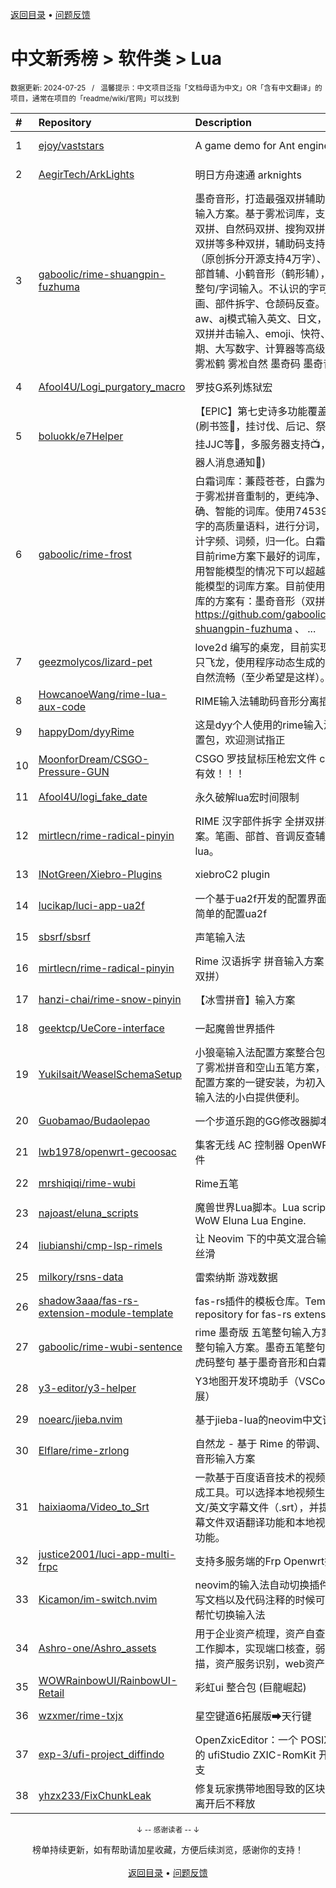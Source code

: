 <a href="https://gitee.com/GrowingGit/GitHub-Chinese-Top-Charts#github中文排行榜">返回目录</a> • <a href="/content/docs/feedback.md">问题反馈</a>

# 中文新秀榜 > 软件类 > Lua
<sub>数据更新: 2024-07-25&nbsp;&nbsp;&nbsp;/&nbsp;&nbsp;&nbsp;温馨提示：中文项目泛指「文档母语为中文」OR「含有中文翻译」的项目，通常在项目的「readme/wiki/官网」可以找到</sub>

|#|Repository|Description|Stars|Updated|Created|
|:-|:-|:-|:-|:-|:-|
|1|[ejoy/vaststars](https://github.com/ejoy/vaststars)|A game demo for Ant engine|557|2024-07-22|2024-02-06|
|2|[AegirTech/ArkLights](https://github.com/AegirTech/ArkLights)|明日方舟速通 arknights|352|2024-05-25|2023-08-25|
|3|[gaboolic/rime-shuangpin-fuzhuma](https://github.com/gaboolic/rime-shuangpin-fuzhuma)|墨奇音形，打造最强双拼辅助码rime输入方案。基于雾凇词库，支持小鹤双拼、自然码双拼、搜狗双拼、微软双拼等多种双拼，辅助码支持墨奇码（原创拆分开源支持4万字）、自然码部首辅、小鹤音形（鹤形辅），支持整句/字词输入。不认识的字可以笔画、部件拆字、仓颉码反查。支持aw、aj模式输入英文、日文，支持双拼并击输入、emoji、快符、日期、大写数字、计算器等高级功能。雾凇鹤 雾凇自然 墨奇码 墨奇音形|242|2024-07-23|2024-01-25|
|4|[Afool4U/Logi_purgatory_macro](https://github.com/Afool4U/Logi_purgatory_macro)|罗技G系列炼狱宏|199|2024-03-31|2023-08-04|
|5|[boluokk/e7Helper](https://github.com/boluokk/e7Helper)|【EPIC】第七史诗多功能覆盖脚本(刷书签🍃，挂讨伐、后记、祭坛✌️，挂JJC等📛，多服务器支持📺，qq机器人消息通知📩)|138|2024-07-15|2023-09-09|
|6|[gaboolic/rime-frost](https://github.com/gaboolic/rime-frost)|白霜词库：蒹葭苍苍，白露为霜。基于雾凇拼音重制的，更纯净、词频准确、智能的词库。使用745396750字的高质量语料，进行分词，重新统计字频、词频，归一化。白霜词库是目前rime方案下最好的词库，在不使用智能模型的情况下可以超越使用智能模型的词库方案。目前使用白霜词库的方案有：墨奇音形（双拼辅）https://github.com/gaboolic/rime-shuangpin-fuzhuma 、 ...|83|2024-07-23|2024-06-07|
|7|[geezmolycos/lizard-pet](https://github.com/geezmolycos/lizard-pet)|love2d 编写的桌宠，目前实现了一只飞龙，使用程序动态生成的动画，自然流畅（至少希望是这样）。|52|2024-05-16|2024-03-17|
|8|[HowcanoeWang/rime-lua-aux-code](https://github.com/HowcanoeWang/rime-lua-aux-code)|RIME输入法辅助码音形分离插件|52|2024-07-06|2023-10-14|
|9|[happyDom/dyyRime](https://github.com/happyDom/dyyRime)|这是dyy个人使用的rime输入法的配置包，欢迎测试指正|30|2024-07-05|2024-01-08|
|10|[MoonforDream/CSGO-Pressure-GUN](https://github.com/MoonforDream/CSGO-Pressure-GUN)|CSGO 罗技鼠标压枪宏文件 cs2亲测有效！！！|30|2024-02-01|2024-01-06|
|11|[Afool4U/logi_fake_date](https://github.com/Afool4U/logi_fake_date)|永久破解lua宏时间限制|29|2024-07-01|2024-06-12|
|12|[mirtlecn/rime-radical-pinyin](https://github.com/mirtlecn/rime-radical-pinyin)|RIME 汉字部件拆字   全拼双拼输入方案。笔画、部首、音调反查辅码 lua。|26|2024-06-04|2024-03-28|
|13|[INotGreen/Xiebro-Plugins](https://github.com/INotGreen/Xiebro-Plugins)|xiebroC2 plugin|26|2024-06-17|2024-02-18|
|14|[lucikap/luci-app-ua2f](https://github.com/lucikap/luci-app-ua2f)|一个基于ua2f开发的配置界面，更简单的配置ua2f|20|2024-04-26|2023-07-26|
|15|[sbsrf/sbsrf](https://github.com/sbsrf/sbsrf)|声笔输入法|19|2024-07-12|2024-01-30|
|16|[mirtlecn/rime-radical-pinyin](https://github.com/mirtlecn/rime-radical-pinyin)|Rime 汉语拆字   拼音输入方案（全拼双拼）|18|2024-03-27|2024-01-11|
|17|[hanzi-chai/rime-snow-pinyin](https://github.com/hanzi-chai/rime-snow-pinyin)|【冰雪拼音】输入方案|16|2024-07-06|2024-04-16|
|18|[geektcp/UeCore-interface](https://github.com/geektcp/UeCore-interface)|一起魔兽世界插件|16|2024-04-14|2023-12-02|
|19|[YukiIsait/WeaselSchemaSetup](https://github.com/YukiIsait/WeaselSchemaSetup)|小狼毫输入法配置方案整合包，整合了雾凇拼音和空山五笔方案，做到了配置方案的一键安装，为初入中州韵输入法的小白提供便利。|15|2024-07-11|2024-06-04|
|20|[Guobamao/Budaolepao](https://github.com/Guobamao/Budaolepao)|一个步道乐跑的GG修改器脚本|15|2024-03-14|2023-10-29|
|21|[lwb1978/openwrt-gecoosac](https://github.com/lwb1978/openwrt-gecoosac)|集客无线 AC 控制器 OpenWRT 插件|14|2024-07-14|2024-06-17|
|22|[mrshiqiqi/rime-wubi](https://github.com/mrshiqiqi/rime-wubi)|Rime五笔|14|2024-05-29|2024-04-30|
|23|[najoast/eluna_scripts](https://github.com/najoast/eluna_scripts)|魔兽世界Lua脚本。Lua scripts for WoW Eluna Lua Engine. |14|2024-03-10|2023-12-21|
|24|[liubianshi/cmp-lsp-rimels](https://github.com/liubianshi/cmp-lsp-rimels)|让 Neovim 下的中英文混合输入无比丝滑|13|2024-07-16|2024-03-24|
|25|[milkory/rsns-data](https://github.com/milkory/rsns-data)|雷索纳斯 游戏数据|13|2024-07-22|2024-03-12|
|26|[shadow3aaa/fas-rs-extension-module-template](https://github.com/shadow3aaa/fas-rs-extension-module-template)|fas-rs插件的模板仓库。Template repository for fas-rs extension.|13|2024-07-23|2024-01-28|
|27|[gaboolic/rime-wubi-sentence](https://github.com/gaboolic/rime-wubi-sentence)|rime 墨奇版 五笔整句输入方案   虎码整句输入方案。墨奇五笔整句 墨奇虎码整句 基于墨奇音形和白霜词库|11|2024-07-21|2024-06-18|
|28|[y3-editor/y3-helper](https://github.com/y3-editor/y3-helper)|Y3地图开发环境助手（VSCode扩展）|11|2024-06-03|2023-11-01|
|29|[noearc/jieba.nvim](https://github.com/noearc/jieba.nvim)|基于jieba-lua的neovim中文词跳转|11|2024-07-07|2023-10-28|
|30|[Elflare/rime-zrlong](https://github.com/Elflare/rime-zrlong)|自然龙 - 基于 Rime 的带调、双拼、音形输入方案|10|2024-06-30|2024-04-15|
|31|[haixiaoma/Video_to_Srt](https://github.com/haixiaoma/Video_to_Srt)|一款基于百度语音技术的视频字幕生成工具。可以选择本地视频生成中文/英文字幕文件（.srt），并提供字幕文件双语翻译功能和本地视频播放功能。|10|2024-03-11|2024-03-11|
|32|[justice2001/luci-app-multi-frpc](https://github.com/justice2001/luci-app-multi-frpc)|支持多服务端的Frp Openwrt插件|9|2024-03-06|2023-12-20|
|33|[Kicamon/im-switch.nvim](https://github.com/Kicamon/im-switch.nvim)|neovim的输入法自动切换插件，在写文档以及代码注释的时候可以自动帮忙切换输入法|9|2024-07-08|2023-08-04|
|34|[Ashro-one/Ashro_assets](https://github.com/Ashro-one/Ashro_assets)|用于企业资产梳理，资产自查的通用工作脚本，实现端口核查，弱口令扫描，资产服务识别，web资产识别|7|2024-07-03|2024-05-17|
|35|[WOWRainbowUI/RainbowUI-Retail](https://github.com/WOWRainbowUI/RainbowUI-Retail)|彩虹ui 整合包 (巨龍崛起)|7|2024-07-24|2023-12-21|
|36|[wzxmer/rime-txjx](https://github.com/wzxmer/rime-txjx)|星空键道6拓展版➡天行键|7|2024-07-04|2023-10-17|
|37|[exp-3/ufi-project_diffindo](https://github.com/exp-3/ufi-project_diffindo)|OpenZxicEditor：一个 POSIX 兼容的 ufiStudio ZXIC-RomKit 开源分支|6|2024-05-25|2024-04-23|
|38|[yhzx233/FixChunkLeak](https://github.com/yhzx233/FixChunkLeak)|修复玩家携带地图导致的区块在玩家离开后不释放|6|2024-02-14|2023-08-23|

<div align="center">
    <p><sub>↓ -- 感谢读者 -- ↓</sub></p>
    榜单持续更新，如有帮助请加星收藏，方便后续浏览，感谢你的支持！
</div>

<br/>

<div align="center"><a href="https://gitee.com/GrowingGit/GitHub-Chinese-Top-Charts#github中文排行榜">返回目录</a> • <a href="/content/docs/feedback.md">问题反馈</a></div>

